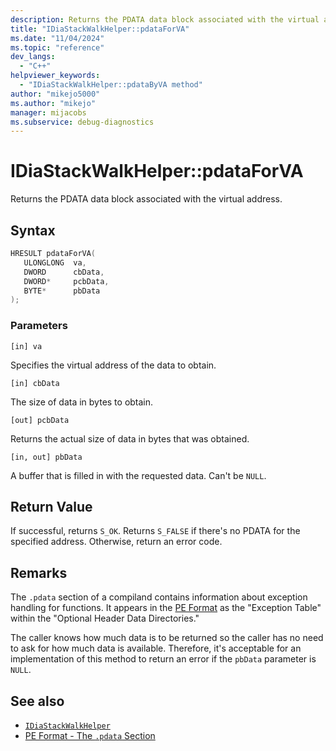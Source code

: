 ```yaml
---
description: Returns the PDATA data block associated with the virtual address.
title: "IDiaStackWalkHelper::pdataForVA"
ms.date: "11/04/2024"
ms.topic: "reference"
dev_langs:
  - "C++"
helpviewer_keywords:
  - "IDiaStackWalkHelper::pdataByVA method"
author: "mikejo5000"
ms.author: "mikejo"
manager: mijacobs
ms.subservice: debug-diagnostics
---
```


# IDiaStackWalkHelper::pdataForVA

Returns the PDATA data block associated with the virtual address.

## Syntax

```C++
HRESULT pdataForVA( 
   ULONGLONG  va,
   DWORD      cbData,
   DWORD*     pcbData,
   BYTE*      pbData
);
```

### Parameters

 `[in] va`

Specifies the virtual address of the data to obtain.

 `[in] cbData`

The size of data in bytes to obtain.

 `[out] pcbData`

Returns the actual size of data in bytes that was obtained.

 `[in, out] pbData`

A buffer that is filled in with the requested data. Can't be `NULL`.

## Return Value

 If successful, returns `S_OK`. Returns `S_FALSE` if there's no PDATA for the specified address. Otherwise, return an error code.

## Remarks

 The `.pdata` section of a compiland contains information about exception handling for functions. It appears in the [PE Format](/windows/win32/debug/pe-format) as the "Exception Table" within the "Optional Header Data Directories."

 The caller knows how much data is to be returned so the caller has no need to ask for how much data is available. Therefore, it's acceptable for an implementation of this method to return an error if the `pbData` parameter is `NULL`.

## See also

- [`IDiaStackWalkHelper`](../../debugger/debug-interface-access/idiastackwalkhelper.md)
- [PE Format - The `.pdata` Section](/windows/win32/debug/pe-format#the-pdata-section)
